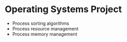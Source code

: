 # Operating Systems Project

- Process sorting algorithms
- Process resource management
- Process memory management

